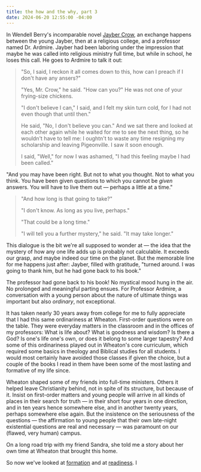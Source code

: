 ```yaml
---
title: the how and the why, part 3
date: 2024-06-20 12:55:00 -04:00
---
```


In Wendell Berry's incomparable novel [Jayber Crow](https://www.penguinrandomhouse.com/books/674667/jayber-crow-by-wendell-berry/), an exchange happens between the young Jayber, then at a religious college, and a professor named Dr. Ardmire. Jayber had been laboring under the impression that maybe he was called into religious ministry full time, but while in school, he loses this call. He goes to Ardmire to talk it out:

>"So, I said, I reckon it all comes down to this, how can I preach if I don't have any ansers?"
>
>"Yes, Mr. Crow," he said. "How can you?" He was not one of your frying-size chickens.
>
>"I don't believe I can," I said, and I felt my skin turn cold, for I had not even though that until then."
>
>He said, "No, I don't believe you can." And we sat there and looked at each other again while he waited for me to see the next thing, so he wouldn't have to tell me: I oughtn't to waste any time resigning my scholarship and leaving Pigeonville. I saw it soon enough.
>
>I said, "Well," for now I was ashamed, "I had this feeling maybe I had been called."
>
"And you may have been right. But not to what you thought. Not to what you think. You have been given questions to which you cannot be *given* answers. You will have to live them out — perhaps a little at a time." 
>
>"And how long is that going to take?"
>
>"I don't know. As long as you live, perhaps."
>
>"That could be a long time."
>
>"I will tell you a further mystery," he said. "It may take longer."

This dialogue is the bit we're all supposed to wonder at — the idea that the mystery of how any one life adds up is probably not calculable. It exceeds our grasp, and maybe indeed our time on the planet. But the memorable line for me happens just after: Jayber, filled with gratitude, "turned around. I was going to thank him, but he had gone back to his book."

The professor had gone back to his book! No mystical mood hung in the air. No prolonged and meaningful parting ensues. For Professor Ardmire, a conversation with a young person about the nature of ultimate things was important but also *ordinary*, not exceptional.

It has taken nearly 30 years away from college for me to fully appreciate that I had this same ordinariness at Wheaton. First-order questions were on the table. They were everyday matters in the classroom and in the offices of my professors: What is life about? What is goodness and wisdom? Is there a God? Is one's life one's own, or does it belong to some larger tapestry? And some of this ordinariness played out in Wheaton's core curriculum, which required some basics in theology and Biblical studies for all students. I would most certainly have avoided those classes if given the choice, but a couple of the books I read in them have been some of the most lasting and formative of my life since.

Wheaton shaped some of my friends into full-time ministers. Others it helped leave Christianity behind, not in spite of its structure, but because of it. Insist on first-order matters and young people will arrive in all kinds of places in their search for truth — in their short four years in one direction, and in ten years hence somewhere else, and in another twenty years, perhaps somewhere else again. But the insistence on the seriousness of the questions — the affirmation to young people that their own late-night existential questions are real and necessary — was paramount on our (flawed, very human) campus.




On a long road trip with my friend Sandra, she told me a story about her own time at Wheaton that brought this home. 







>


So now we've looked at [formation](https://sarahendren.com/2024/06/10/the-how-and-the-why/) and at [readiness](https://sarahendren.com/2024/06/14/the-how-and-the-why-part-2/). I 